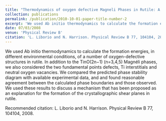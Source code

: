 ```yaml
---
title: "Thermodynamics of oxygen defective Magneli Phases in Rutile: A First Principles Study"
collection: publications
permalink: /publication/2010-10-01-paper-title-number-2
excerpt: 'We used Ab initio thermodynamics to calculate the formation energies, in different environmental conditions, of a number of oxygen-defective structures in rutile. In addition to the TinO(2n−1) (n=3,4,5) Magnéli phases, we also considered the two fundamental points defects, Ti interstitials and neutral oxygen vacancies. We compared the predicted phase stability diagram with available experimental data, and and found reasonable agreement between the calculated phase boundaries and those observed. We used these results to discuss a mechanism that has been proposed as an explanation for the formation of the crystallographic shear planes in rutile.'
date: 07/03/2008
venue: 'Physical Review B'
citation: 'L. Liborio and N. Harrison. Physical Review B 77, 104104, 2008'
---
```

We used Ab initio thermodynamics to calculate the formation energies, in different environmental
conditions, of a number of oxygen-defective structures in rutile. In addition to the TinO(2n−1) (n=3,4,5)
Magnéli phases, we also considered the two fundamental points defects, Ti interstitials and neutral oxygen vacancies.
We compared the predicted phase stability diagram with available experimental data, and and found reasonable
agreement between the calculated phase boundaries and those observed. We used these results to discuss a
mechanism that has been proposed as an explanation for the formation of the crystallographic shear planes in
rutile.

Recommended citation: L. Liborio and N. Harrison. Physical Review B 77, 104104, 2008.
